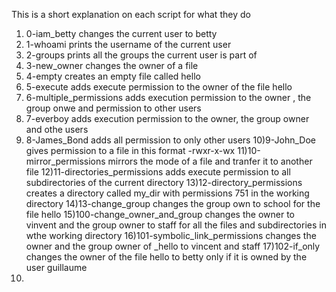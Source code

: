 This is a short explanation on each script for what they do
1) 0-iam_betty changes the current user to betty
2) 1-whoami prints the username of the current user
3) 2-groups prints all the groups the current user is part of
4) 3-new_owner changes the owner of a file
5) 4-empty creates an empty file called hello
6) 5-execute adds execute permission to the owner of the file hello
7) 6-multiple_permissions adds execution permission to the owner , the group onwe and permission to other users
8) 7-everboy adds execution permission to the owner, the group owner and othe users
9) 8-James_Bond adds all permission to only other users
10)9-John_Doe gives permission to a file in this format -rwxr-x-wx
11)10-mirror_permissions mirrors the mode of a file and tranfer it to another file
12)11-directories_permissions adds execute permission to all subdirectories of the current directory
13)12-directory_permissions creates a directory called my_dir with permissions 751 in the working directory
14)13-change_group changes the group own to school for the file hello
15)100-change_owner_and_group changes the owner to vinvent and the group owner to staff for all the files and subdirectories in wthe working directory
16)101-symbolic_link_permissions changes the owner and the group owner of \_hello to vincent and staff
17)102-if_only changes the owner of the file hello to betty only if it is owned by the user guillaume
18)
